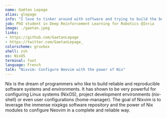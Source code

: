 ```yaml
---
name: Gaétan Lepage
alias: glepage
info: "I love to tinker around with software and trying to build the best development environment. I contribute to the Nix ecosystem to make it even better !"
job: PhD student in Deep Reinforcement Learning for Robotics @Inria
image: ./gaetan.jpeg
links:
- https://github.com/GaetanLepage
- https://twitter.com/GaetanLepage_
colorscheme: gruvbox
shell: zsh
os: NixOS
terminal: foot
language: French
talk: "Nixvim: Configure Neovim with the power of Nix"
---
```


Nix is the dream of programmers who like to build reliable and reproducible software systems and environments.
It has shown to be very powerful for configuring Linux systems (NixOS), project development environments (nix-shell) or even user configurations (home-manager).
The goal of Nixvim is to leverage the immense nixpkgs software repository and the power of Nix modules to configure Neovim in a complete and reliable way.
